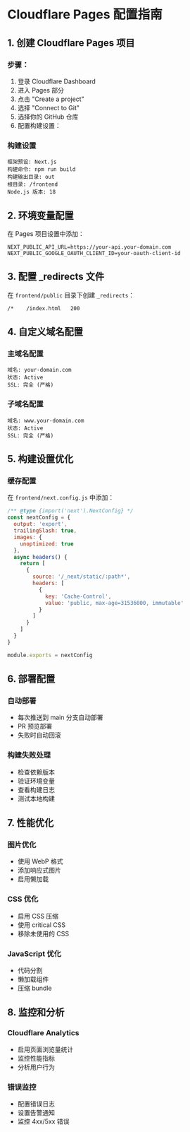 # Cloudflare Pages 配置指南

## 1. 创建 Cloudflare Pages 项目

### 步骤：
1. 登录 Cloudflare Dashboard
2. 进入 Pages 部分
3. 点击 "Create a project"
4. 选择 "Connect to Git"
5. 选择你的 GitHub 仓库
6. 配置构建设置：

### 构建设置
```
框架预设: Next.js
构建命令: npm run build
构建输出目录: out
根目录: /frontend
Node.js 版本: 18
```

## 2. 环境变量配置

在 Pages 项目设置中添加：
```
NEXT_PUBLIC_API_URL=https://your-api.your-domain.com
NEXT_PUBLIC_GOOGLE_OAUTH_CLIENT_ID=your-oauth-client-id
```

## 3. 配置 _redirects 文件

在 `frontend/public` 目录下创建 `_redirects`：
```
/*    /index.html   200
```

## 4. 自定义域名配置

### 主域名配置
```
域名: your-domain.com
状态: Active
SSL: 完全 (严格)
```

### 子域名配置
```
域名: www.your-domain.com
状态: Active
SSL: 完全 (严格)
```

## 5. 构建设置优化

### 缓存配置
在 `frontend/next.config.js` 中添加：
```javascript
/** @type {import('next').NextConfig} */
const nextConfig = {
  output: 'export',
  trailingSlash: true,
  images: {
    unoptimized: true
  },
  async headers() {
    return [
      {
        source: '/_next/static/:path*',
        headers: [
          {
            key: 'Cache-Control',
            value: 'public, max-age=31536000, immutable'
          }
        ]
      }
    ]
  }
}

module.exports = nextConfig
```

## 6. 部署配置

### 自动部署
- 每次推送到 main 分支自动部署
- PR 预览部署
- 失败时自动回滚

### 构建失败处理
- 检查依赖版本
- 验证环境变量
- 查看构建日志
- 测试本地构建

## 7. 性能优化

### 图片优化
- 使用 WebP 格式
- 添加响应式图片
- 启用懒加载

### CSS 优化
- 启用 CSS 压缩
- 使用 critical CSS
- 移除未使用的 CSS

### JavaScript 优化
- 代码分割
- 懒加载组件
- 压缩 bundle

## 8. 监控和分析

### Cloudflare Analytics
- 启用页面浏览量统计
- 监控性能指标
- 分析用户行为

### 错误监控
- 配置错误日志
- 设置告警通知
- 监控 4xx/5xx 错误